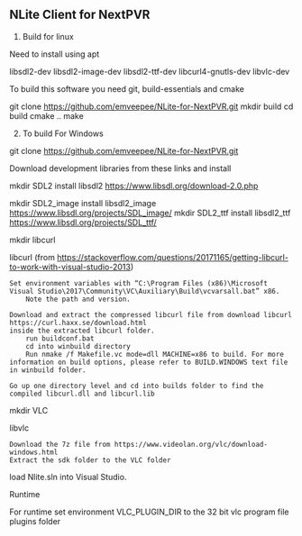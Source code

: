 NLite Client for NextPVR
------------------------

1) Build for linux

Need to install using apt

libsdl2-dev
libsdl2-image-dev
libsdl2-ttf-dev
libcurl4-gnutls-dev
libvlc-dev

To build this software you need git, build-essentials and cmake

git clone https://github.com/emveepee/NLite-for-NextPVR.git
mkdir build
cd build
cmake ..
make

2) To build For Windows

git clone https://github.com/emveepee/NLite-for-NextPVR.git

Download development libraries from these links and install

mkdir SDL2
install libsdl2 https://www.libsdl.org/download-2.0.php

mkdir SDL2_image
install libsdl2_image https://www.libsdl.org/projects/SDL_image/
mkdir SDL2_ttf
install libsdl2_ttf https://www.libsdl.org/projects/SDL_ttf/

mkdir libcurl

libcurl (from https://stackoverflow.com/questions/20171165/getting-libcurl-to-work-with-visual-studio-2013)

    Set environment variables with “C:\Program Files (x86)\Microsoft Visual Studio\2017\Community\VC\Auxiliary\Build\vcvarsall.bat” x86.
        Note the path and version.

    Download and extract the compressed libcurl file from download libcurl https://curl.haxx.se/download.html
    inside the extracted libcurl folder.
        run buildconf.bat
        cd into winbuild directory
        Run nmake /f Makefile.vc mode=dll MACHINE=x86 to build. For more information on build options, please refer to BUILD.WINDOWS text file in winbuild folder.

    Go up one directory level and cd into builds folder to find the compiled libcurl.dll and libcurl.lib
mkdir VLC

libvlc

    Download the 7z file from https://www.videolan.org/vlc/download-windows.html
    Extract the sdk folder to the VLC folder


load Nlite.sln into Visual Studio.


Runtime

For runtime set environment VLC_PLUGIN_DIR  to the 32 bit vlc program file plugins folder
